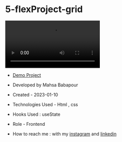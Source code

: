# 5-flexProject-grid

![view final](https://user-images.githubusercontent.com/120960956/211678483-a9dd176d-251c-4a65-a763-07fe01b14e6b.mp4)

- [Demo Project]( https://mahsabbpour.github.io/5-flexProject-grid/)

- Developed by Mahsa Babapour

- Created - 2023-01-10

- Technologies Used - Html , css 

- Hooks Used : useState 

- Role - Frontend

- How to reach me : with my [instagram](https://www.instagram.com/mahsabbpour.web) and [linkedin](https://www.linkedin.com/in/mahsabbpour)
